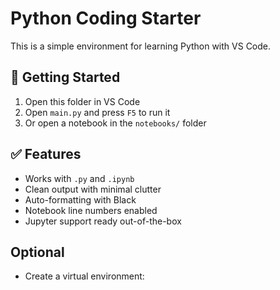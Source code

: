 # Python Coding Starter

This is a simple environment for learning Python with VS Code.

## 🚀 Getting Started

1. Open this folder in VS Code
2. Open `main.py` and press `F5` to run it
3. Or open a notebook in the `notebooks/` folder

## ✅ Features

- Works with `.py` and `.ipynb`
- Clean output with minimal clutter
- Auto-formatting with Black
- Notebook line numbers enabled
- Jupyter support ready out-of-the-box

## Optional

- Create a virtual environment: